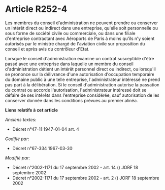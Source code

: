 # Article R252-4

Les membres du conseil d'administration ne peuvent prendre ou conserver un intérêt direct ou indirect dans une entreprise,
qu'elle soit personnelle ou sous forme de société civile ou commerciale, ou dans une filiale d'entreprise contractant avec
Aéroports de Paris à moins qu'ils n'y soient autorisés par le ministre chargé de l'aviation civile sur proposition du conseil
et après avis du contrôleur d'Etat.

Lorsque le conseil d'administration examine un contrat susceptible d'être passé avec une entreprise dans laquelle un membre
du conseil d'administration détient un intérêt personnel direct ou indirect, ou lorsqu'il se prononce sur la délivrance d'une
autorisation d'occupation temporaire du domaine public à une telle entreprise, l'administrateur intéressé ne prend pas part à
la délibération. Si le conseil d'administration autorise la passation du contrat ou accorde l'autorisation, l'administrateur
intéressé doit se défaire de ses intérêts dans l'entreprise considérée, sauf autorisation de les conserver donnée dans les
conditions prévues au premier alinéa.

**Liens relatifs à cet article**

_Anciens textes_:

  - Décret n°47-11 1947-01-04 art. 4

_Codifié par_:

  - Décret n°67-334 1967-03-30

_Modifié par_:

  - Décret n°2002-1171 du 17 septembre 2002 - art. 14 () JORF 18 septembre 2002
  - Décret n°2002-1171 du 17 septembre 2002 - art. 2 () JORF 18 septembre 2002
